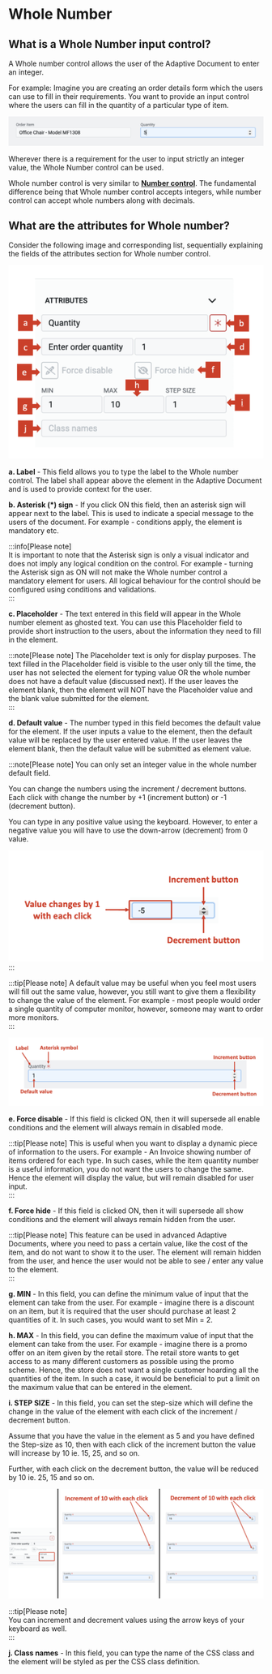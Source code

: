 # Whole Number

## What is a Whole Number input control?

A Whole number control allows the user of the Adaptive Document to enter an integer. 

For example: Imagine you are creating an order details form which the users can use to fill in their requirements. You want to provide an input control where the users can fill in the quantity of a particular type of item.

![Image showing Whole number input](<Whole Number 1.png>)

Wherever there is a requirement for the user to input strictly an integer value, the Whole Number control can be used.

Whole number control is very similar to <a href="https://rapiddocs.z8.web.core.windows.net/docs/Rapid/Keyper%20Manual/Adaptive%20Designer/Adaptive%20Controls/inputs-overview/Number%20OR%20Decimal/" target="_blank">**Number control**</a>.  The fundamental difference being that Whole number control accepts integers, while number control can accept whole numbers along with decimals.

## What are the attributes for Whole number?

Consider the following image and corresponding list, sequentially explaining the fields of the attributes section for Whole number control.

![Image showing attributes field for whole number control](<Whole number 2.png>)


   **a. Label** - This field allows you to type the label to the Whole number control. The label shall appear above the element in the Adaptive Document and is used to provide context for the user.

   **b. Asterisk (*) sign** - If you click ON this field, then an asterisk sign will appear next to the label. This is used to indicate a special message to the users of the document. For example - conditions apply, the element is mandatory etc.  

   :::info[Please note]  
   It is important to note that the Asterisk sign is only a visual indicator and does not imply any logical condition on the control. For example - turning the Asterisk sign as ON will not make the Whole number control a mandatory element for users. All logical behaviour for the control should be configured using conditions and validations.  
   :::

   **c. Placeholder** - The text entered in this field will appear in the Whole number element as ghosted text. You can use this Placeholder field to provide short instruction to the users, about the information they need to fill in the element.   

   :::note[Please note]
   The Placeholder text is only for display purposes. 
   The text filled in the Placeholder field is visible to the user only till the time, the user has not selected the element for typing value OR the whole number does not have a default value (discussed next). If the user leaves the element blank, then the element will NOT have the Placeholder value and the blank value submitted for the element.  
   :::

   **d. Default value** - The number typed in this field becomes the default value for the element. If the user inputs a value to the element, then the default value will be replaced by the user entered value. If the user leaves the element blank, then the default value will be submitted as element value. 

   :::note[Please note]
   You can only set an integer value in the whole number default field.

   You can change the numbers using the increment / decrement buttons. Each click with change the number by +1 (increment button) or -1 (decrement button).

   You can type in any positive value using the keyboard. However, to enter a negative value you will have to use the down-arrow (decrement) from 0 value.  

   ![Image showing change in default value using buttons](<Whole number 3.png>)
   :::

   :::tip[Please note]
   A default value may be useful when you feel most users will fill out the same value, however, you still want to give them a flexibility to change the value of the element. For example - most people would order a single quantity of computer monitor, however, someone may want to order more monitors.   
   :::

  ![Image showing label and default value](<Whole number 4.png>)

   **e. Force disable** - If this field is clicked ON, then it will supersede all enable conditions and the element will always remain in disabled mode.

   :::tip[Please note]
   This is useful when you want to display a dynamic piece of information to the users. For example - An Invoice showing number of items ordered for each type. In such cases, while the item quantity number is a useful information, you do not want the users to change the same. Hence the element will display the value, but will remain disabled for user input.  
   :::

   **f. Force hide** - If this field is clicked ON, then it will supersede all show conditions and the element will always remain hidden from the user.

   :::tip[Please note]
   This feature can be used in advanced Adaptive Documents, where you need to pass a certain value, like the cost of the item, and do not want to show it to the user. The element will remain hidden from the user, and hence the user would not be able to see / enter any value to the element.  
   :::

   **g. MIN** - In this field, you can define the minimum value of input that the element can take from the user. For example - imagine there is a discount on an item, but it is required that the user should purchase at least 2 quantities of it. In such cases, you would want to set Min = 2.

   **h. MAX** - In this field, you can define the maximum value of input that the element can take from the user. For example - imagine there is a promo offer on an item given by the retail store. The retail store wants to get access to as many different customers as possible using the promo scheme. Hence, the store does not want a single customer hoarding all the quantities of the item. In such a case, it would be beneficial to put a limit on the maximum value that can be entered in the element.

   **i. STEP SIZE** - In this field, you can set the step-size which will define the change in the value of the element with each click of the increment / decrement button.

   Assume that you have the value in the element as 5 and you have defined the Step-size as 10, then with each click of the increment button the value will increase by 10 ie. 15, 25, and so on.

   Further, with each click on the decrement button, the value will be reduced by 10 ie. 25, 15 and so on.

   ![Image showing increment and decrement in value using step size](<Whole number 5.png>)

   :::tip[Please note]  
   You can increment and decrement values using the arrow keys of your keyboard as well.  
   :::

   **j. Class names** - In this field, you can type the name of the CSS class and the element will be styled as per the CSS class definition.

